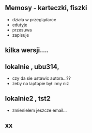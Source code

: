 ## Memosy - karteczki, fiszki
- działa w przeglądarce
- edutyje
- przesuwa
- zapisuje

## kilka wersji....


## lokalnie , ubu314,
- czy da sie ustawic autora...??
- żeby na laptopie był inny niż 

## lokalnie2 , tst2
- zmienielem jeszcze email...

## xx
